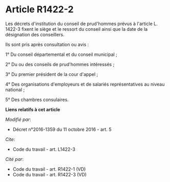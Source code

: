 # Article R1422-2

Les décrets d'institution du conseil de prud'hommes prévus à l'article L. 1422-3 fixent le siège et le ressort du conseil
ainsi que la date de  la désignation des conseillers. 

Ils sont pris après consultation ou avis : 

1° Du conseil départemental et du conseil municipal ; 

2° Du ou des conseils de prud'hommes intéressés ; 

3° Du premier président de la cour d'appel ; 

4° Des organisations d'employeurs et de salariés représentatives au niveau national ; 

5° Des chambres consulaires.

**Liens relatifs à cet article**

_Modifié par_:

  - Décret n°2016-1359 du 11 octobre 2016 - art. 5

_Cite_:

  - Code du travail - art. L1422-3

_Cité par_:

  - Code du travail - art. R1422-1 (VD)
  - Code du travail - art. R1422-3 (VD)

